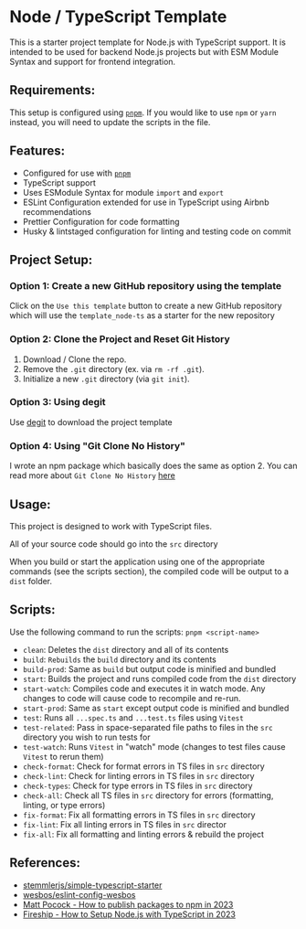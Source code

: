 # Node / TypeScript Template

This is a starter project template for Node.js with TypeScript support. It is intended to be used for backend Node.js projects but with ESM Module Syntax and support for frontend integration.

## Requirements:

This setup is configured using [`pnpm`](https://pnpm.io/). If you would like to use `npm` or `yarn` instead, you will need to update the scripts in the file.

## Features:

- Configured for use with [`pnpm`](https://pnpm.io/)
- TypeScript support
- Uses ESModule Syntax for module `import` and `export`
- ESLint Configuration extended for use in TypeScript using Airbnb recommendations
- Prettier Configuration for code formatting
- Husky & lintstaged configuration for linting and testing code on commit

## Project Setup:

### Option 1: Create a new GitHub repository using the template

Click on the `Use this template` button to create a new GitHub repository which will use the `template_node-ts` as a starter for the new repository

### Option 2: Clone the Project and Reset Git History

1. Download / Clone the repo.
2. Remove the `.git` directory (ex. via `rm -rf .git`).
3. Initialize a new `.git` directory (via `git init`).

### Option 3: Using degit

Use [degit](https://github.com/Rich-Harris/degit) to download the project template

### Option 4: Using "Git Clone No History"

I wrote an npm package which basically does the same as option 2. You can read more about `Git Clone No History` [here](https://www.npmjs.com/package/npm-git-clone-no-history)

## Usage:

This project is designed to work with TypeScript files.

All of your source code should go into the `src` directory

When you build or start the application using one of the appropriate commands (see the scripts section), the compiled code will be output to a `dist` folder.

## Scripts:

Use the following command to run the scripts:
`pnpm <script-name>`

- `clean`: Deletes the `dist` directory and all of its contents
- `build`: `Rebuilds` the `build` directory and its contents
- `build-prod`: Same as `build` but output code is minified and bundled
- `start`: Builds the project and runs compiled code from the `dist` directory
- `start-watch`: Compiles code and executes it in watch mode. Any changes to code will cause code to recompile and re-run.
- `start-prod`: Same as `start` except output code is minified and bundled
- `test`: Runs all `...spec.ts` and `...test.ts` files using `Vitest`
- `test-related`: Pass in space-separated file paths to files in the `src` directory you wish to run tests for
- `test-watch`: Runs `Vitest` in "watch" mode (changes to test files cause `Vitest` to rerun them)
- `check-format`: Check for format errors in TS files in `src` directory
- `check-lint`: Check for linting errors in TS files in `src` directory
- `check-types`: Check for type errors in TS files in `src` directory
- `check-all`: Check all TS files in `src` directory for errors (formatting, linting, or type errors)
- `fix-format`: Fix all formatting errors in TS files in `src` directory
- `fix-lint`: Fix all linting errors in TS files in `src` director
- `fix-all`: Fix all formatting and linting errors & rebuild the project

## References:

- [stemmlerjs/simple-typescript-starter](https://github.com/stemmlerjs/simple-typescript-starter)
- [wesbos/eslint-config-wesbos](https://github.com/wesbos/eslint-config-wesbos)
- [Matt Pocock - How to publish packages to npm in 2023](https://www.youtube.com/watch?v=eh89VE3Mk5g)
- [Fireship - How to Setup Node.js with TypeScript in 2023](https://www.youtube.com/watch?v=H91aqUHn8sE)
